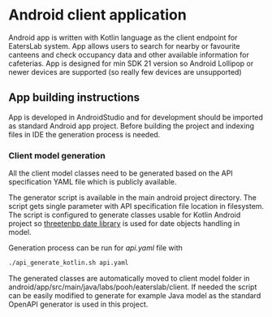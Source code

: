 # Android client application

Android app is written with Kotlin language as the client endpoint for EatersLab system. App allows users to search for nearby or favourite canteens and check occupancy data and other available information for cafeterias.
App is designed for min SDK 21 version so Android Lollipop or newer devices are supported (so really few devices are unsupported)

## App building instructions

App is developed in AndroidStudio and for development should be imported as standard Android app project. Before building the project and indexing files in IDE the generation process is needed.

### Client model generation
All the client model classes need to be generated based on the API specification YAML file which is publicly available. 

The generator script is available in the main android project directory. The script gets single parameter with API specification file location in filesystem.  The script is configured to generate classes usable for Kotlin Android project so [threetenbp date library](https://github.com/ThreeTen/threetenbp) is used for date objects handling in model.

Generation process can be run for *api.yaml* file with
```bash
./api_generate_kotlin.sh api.yaml
```
The generated classes are automatically moved to client model folder in android/app/src/main/java/labs/pooh/eaterslab/client. If needed the script can be easily modified to generate for example Java model as the standard OpenAPI generator is used in this project.
